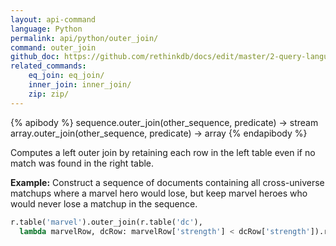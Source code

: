 ```yaml
---
layout: api-command 
language: Python
permalink: api/python/outer_join/
command: outer_join 
github_doc: https://github.com/rethinkdb/docs/edit/master/2-query-language/api/python/joins/outer_join.md
related_commands:
    eq_join: eq_join/
    inner_join: inner_join/
    zip: zip/
---
```


{% apibody %}
sequence.outer_join(other_sequence, predicate) &rarr; stream
array.outer_join(other_sequence, predicate) &rarr; array
{% endapibody %}

Computes a left outer join by retaining each row in the left table even if no match was
found in the right table.

__Example:__ Construct a sequence of documents containing all cross-universe matchups
where a marvel hero would lose, but keep marvel heroes who would never lose a matchup in
the sequence.

```py
r.table('marvel').outer_join(r.table('dc'),
  lambda marvelRow, dcRow: marvelRow['strength'] < dcRow['strength']).run(conn)
```


